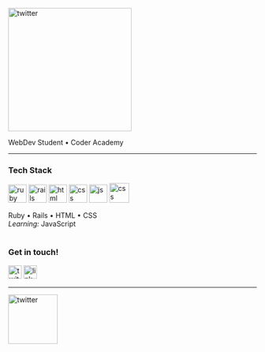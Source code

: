 <div id="header" align="left">

[<img alt="twitter" width="250" src="https://static.wixstatic.com/media/88104f_d7bedf73807b49c3bd2b2e56c4dcb18e~mv2.png" />](https://www.twitter.com/_patjd)

WebDev Student • Coder Academy
  
</div>


---

<div id="stack" align="left">

### Tech Stack 

<!-- ruby -->
[<img alt="ruby" width="37px" src="https://static.wixstatic.com/media/88104f_e41fdc4749454527a2b2e11305e6cdfc~mv2.png" />](https://www.ruby-lang.org/en/) <!-- rails --> [<img alt="rails" width="37px" src="https://static.wixstatic.com/media/88104f_6b174e0cc75f48cf83b964b0157e5125~mv2.png" />](https://rubyonrails.org/) <!-- html --> [<img alt="html" width="37px" src="https://static.wixstatic.com/media/88104f_db2cb3e4af8e499f93a6df6b85970f74~mv2.png" />](https://html.com/) <!-- css --> [<img alt="css" width="37px" src="https://static.wixstatic.com/media/88104f_1fbd8af50c0c4afdaf0de4952327903c~mv2.png" />](https://developer.mozilla.org/en-US/docs/Web/CSS) <!-- js --> [<img alt="js" width="37px" src="https://static.wixstatic.com/media/88104f_7fae70586b434aaaa63a4c2fec09473d~mv2.png" />](https://www.javascript.com/) <!-- react --> [<img alt="css" width="40px" src="https://static.wixstatic.com/media/88104f_d27c11cb11d54950857d6a4a425e29b5~mv2.png" />](https://reactjs.org/)

Ruby • Rails • HTML • CSS 
<br>
*Learning:* JavaScript
  
</div>


#

<div id="connect" align="left">

### Get in touch!

<!-- twitter -->
[<img alt="twitter" width="27px" src="https://static.wixstatic.com/media/88104f_03f1210f3a454d7886300958c907b371~mv2.png" />](https://www.twitter.com/_patjd) <!-- linkedin --> [<img alt="linkedin" width="27px" src="https://static.wixstatic.com/media/88104f_e1c0cd25e06b499e91cf20d03efd5e18~mv2.png" />](https://www.linkedin.com/in/pjnoel/)

</div>

---

[<img alt="twitter" width="100px" src="https://static.wixstatic.com/media/88104f_f35ad4242cbb4a19a9dd68ff0f8e00bb~mv2.png" />](_patjd)




